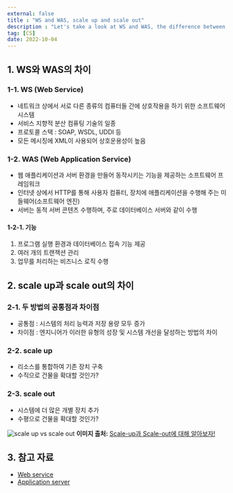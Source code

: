 ```yaml
---
external: false
title : "WS and WAS, scale up and scale out"
description : "Let's take a look at WS and WAS, the difference between scale up and scale out"
tag: [CS]
date: 2022-10-04
---
```


## 1. WS와 WAS의 차이

### 1-1. WS (Web Service)

- 네트워크 상에서 서로 다른 종류의 컴퓨터들 간에 상호작용을 하기 위한 소프트웨어 시스템
- 서비스 지향적 분산 컴퓨팅 기술의 일종
- 프로토콜 스택 : SOAP, WSDL, UDDI 등
- 모든 메시징에 XML이 사용되어 상호운용성이 높음

### 1-2. WAS (Web Application Service)

- 웹 애플리케이션과 서버 환경을 만들어 동작시키는 기능을 제공하는 소프트웨어 프레임워크
- 인터넷 상에서 HTTP를 통해 사용자 컴퓨터, 장치에 애플리케이션을 수행해 주는 미들웨어(소프트웨어 엔진)
- 서버는 동적 서버 콘텐츠 수행하며, 주로 데이터베이스 서버와 같이 수행

#### 1-2-1. 기능

1. 프로그램 실행 환경과 데이터베이스 접속 기능 제공
2. 여러 개의 트랜잭션 관리
3. 업무를 처리하는 비즈니스 로직 수행

## 2. scale up과 scale out의 차이

### 2-1. 두 방법의 공통점과 차이점

- 공통점 : 시스템의 처리 능력과 저장 용량 모두 증가
- 차이점 : 엔지니어가 이러한 유형의 성장 및 시스템 개선을 달성하는 방법의 차이

### 2-2. scale up

- 리소스를 통합하여 기존 장치 구축
- 수직으로 건물을 확대할 것인가?

### 2-3. scale out

- 시스템에 더 많은 개별 장치 추가
- 수평으로 건물을 확대할 것인가?

![scale up vs scale out](/images/scale_up_out.png)
**이미지 출처:** [Scale-up과 Scale-out에 대해 알아보자!](https://tecoble.techcourse.co.kr/post/2021-10-12-scale-up-scale-out)

## 3. 참고 자료

- [Web service](https://en.wikipedia.org/wiki/Web_service)
- [Application server](https://en.wikipedia.org/wiki/Application_server)
